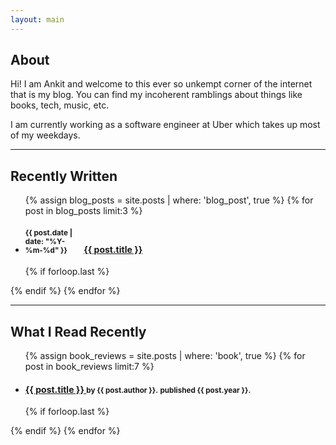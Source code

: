 ```yaml
---
layout: main
---
```


## About

Hi! I am Ankit and welcome to this ever so unkempt corner of the internet that is my blog.
You can find my incoherent ramblings about things like books, tech, music, etc.

I am currently working as a software engineer at Uber which takes up most of my weekdays.

---

## Recently Written

<ul class="related-posts">

{% assign blog_posts = site.posts | where: 'blog_post', true %}
{% for post in blog_posts limit:3 %}
    <li class="main-page-list">
        <h4>
            <div style="display: inline-block; width: 90px">
                <small>{{ post.date | date: "%Y-%m-%d" }}</small>
            </div>
            <a href="{{ site.baseurl }}{{ post.url }}">
                <span>{{ post.title }}</span>
            </a>
        </h4>
    </li>
    {% if forloop.last %}</ul>{% endif %}
{% endfor %}

---

## What I Read Recently

<ul class="related-posts">

{% assign book_reviews = site.posts | where: 'book', true %}
{% for post in book_reviews limit:7 %}
    <li class="main-page-list">
        <h4>
        <a href="{{ post.goodreads_url }}">
            <span>{{ post.title }}</span>
        </a>
            <small>by {{ post.author }}.</small>
            <small>published {{ post.year }}.</small>
        </h4>
    </li>
    {% if forloop.last %}</ul>{% endif %}
{% endfor %}
